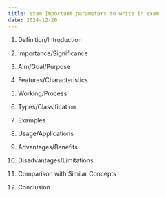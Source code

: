 ```yaml
---
title: exam Important parameters to write in exam
date: 2024-12-20
---
```




1. Definition/Introduction

2. Importance/Significance

3. Aim/Goal/Purpose

4. Features/Characteristics

5. Working/Process

6. Types/Classification

7. Examples

8. Usage/Applications

9. Advantages/Benefits

10. Disadvantages/Limitations

11. Comparison with Similar Concepts

12. Conclusion